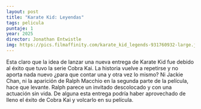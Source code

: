 ```yaml
---
layout: post
title: "Karate Kid: Leyendas"
tags: pelicula
puntaje: 1
year: 2025
director: Jonathan Entwistle
img: https://pics.filmaffinity.com/karate_kid_legends-931760932-large.jpg
---
```


Esta claro que la idea de lanzar una nueva entrega de Karate Kid fue debido al éxito que tuvo la serie Cobra Kai. La historia vuelve a repetirse y no aporta nada nuevo ¿para que contar una y otra vez lo mismo? Ni Jackie Chan, ni la aparición de Ralph Macchio en la segunda parte de la película, hace que levante. Ralph parece un invitado descolocado y con una actuación sin vida. ⁠De alguna esta entrega podría haber aprovechado de lleno el éxito de Cobra Kai y volcarlo en su película.
